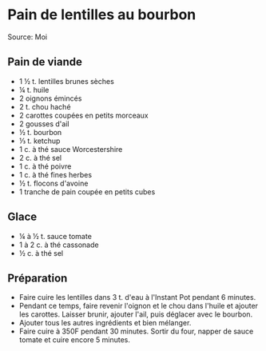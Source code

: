 # Pain de lentilles au bourbon
Source: Moi

## Pain de viande
* 1 ½ t. lentilles brunes sèches
* ¼ t. huile
* 2 oignons émincés
* 2 t. chou haché
* 2 carottes coupées en petits morceaux
* 2 gousses d'ail
* ½ t. bourbon
* ⅓ t. ketchup
* 1 c. à thé sauce Worcestershire
* 2 c. à thé sel
* 1 c. à thé poivre
* 1 c. à thé fines herbes
* ½ t. flocons d'avoine
* 1 tranche de pain coupée en petits cubes

## Glace
* ¼ à ½ t. sauce tomate
* 1 à 2 c. à thé cassonade
* ½ c. à thé sel

## Préparation
* Faire cuire les lentilles dans 3 t. d'eau à l'Instant Pot pendant 6 minutes.
* Pendant ce temps, faire revenir l'oignon et le chou dans l'huile et ajouter les carottes. Laisser brunir, ajouter l'ail, puis déglacer avec le bourbon.
* Ajouter tous les autres ingrédients et bien mélanger.
* Faire cuire à 350F pendant 30 minutes. Sortir du four, napper de sauce tomate et cuire encore 5 minutes.